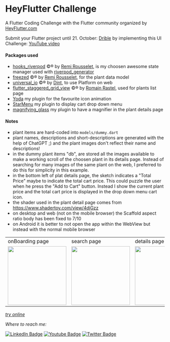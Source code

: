 # HeyFlutter Challenge

A Flutter Coding Challenge with the Flutter community organized by [HeyFlutter.com](HeyFlutter.com)

Submit your Flutter project until 21. October: [Drible](https://forms.gle/o5fUjqJP22s9tmeg9)
by implementing this UI Challenge: [YouTube video](https://www.youtube.com/live/aERczKh_uMk?si=__FVuguyWIijgbva&t=546)

#### Packages used

- [hooks_riverpod](https://pub.dev/packages/hooks_riverpod) ©® by [Remi Rousselet](https://github.com/rrousselGit), is my choosen awesome state manager used with [riverpod_generator](https://pub.dev/packages/riverpod_generator)
- [freezed](https://pub.dev/packages/freezed) ©® by [Remi Rousselet](https://github.com/rrousselGit), for the plant data model
- [universal_io](https://pub.dev/packages/universal_io) ©® by [Dint](https://github.com/dint-dev), to use Platform on web
- [flutter_staggered_grid_view](https://pub.dev/packages/flutter_staggered_grid_view) ©® by [Romain Rastel](https://github.com/letsar), used for plants list page
- [Yoda](https://github.com/alnitak/yoda) my plugin for the favourite icon animation
- [StarMenu](https://github.com/alnitak/flutter_star_menu) my plugin to display cart drop down menu
- [magnifying_glass](https://github.com/alnitak/magnifying_glass) my plugin to have a magnifier in the plant details page

#### Notes 

- plant items are hard-coded into `models/dummy.dart`
- plant names, descriptions and short-descriptions are generated with the help of ChatGPT ;) and the plant images don't reflect their name and descriptions!
- in the dummy plant items "db", are stored all the images available to make a working scroll of the choosen plant in its details page. Instead of searching for many images of the same plant on the web, I preferred to do this for simplicity in this example.
- in the bottom left of plat details page, the sketch indicates a "Total Price" maybe to indicate the total cart price. This could puzzle the user when he press the "Add to Cart" button. Instead I show the current plant price and the total cart price is displayed in the drop down menu cart icon.
- the shader used in the plant detail page comes from https://www.shadertoy.com/view/4djGzz
- on desktop and web (not on the mobile browser) the Scaffold aspect ratio body has been fixed to 7/10
- on Android it is better to not open the app within the WebView but instead with the normal mobile browser




<table>
<tr>
	<td>onBoarding page</td>
	<td>search page</td>
	<td>details page</td>
</tr>
<tr>
	<td width=185 valign="top">
		<img width=185 src="https://github.com/alnitak/heyflutter_contest/assets/192827/217ca937-c3c8-4891-a076-6edc06e888c0"></img>
	</td>
	<td width=185 valign="top">
		<img width=185 src="https://github.com/alnitak/heyflutter_contest/assets/192827/d0384172-4865-4332-a64a-ad44ec307e01"></img>
	</td>
	<td width=185 valign="top">
		<img width=185 src="https://github.com/alnitak/heyflutter_contest/assets/192827/586cb736-2a19-4a3d-b918-7690a3361a4f"></img>
	</td>
</tr>
</table>

[*try online*](https://marcobavagnoli.com/heyflutter_contest/)


*Where to reach me:*
<div id="badges">
  <a href="https://www.linkedin.com/in/marco-bavagnoli/"><img src="https://img.shields.io/badge/LinkedIn-blue?logo=linkedin" alt="LinkedIn Badge"/></a>
  <a href="https://www.youtube.com/@MarcoBavagnoli/videos"><img src="https://img.shields.io/badge/YouTube-red?logo=youtube&logoColor=white" alt="Youtube Badge"/></a>
  <a href="https://twitter.com/lildeimos"><img src="https://img.shields.io/badge/Twitter-blue?logo=twitter&logoColor=white" alt="Twitter Badge"/></a>
</div>


